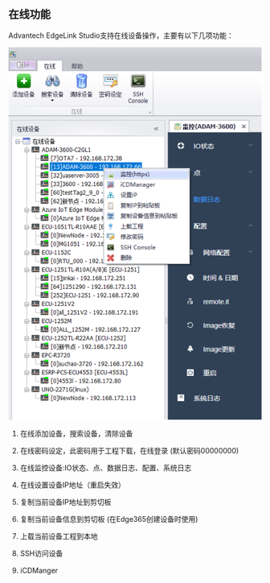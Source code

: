 ## 在线功能　


Advantech EdgeLink Studio支持在线设备操作，主要有以下几项功能：　

![](OnlineFunctions.png)

1. 在线添加设备，搜索设备，清除设备　

2. 在线密码设定，此密码用于工程下载，在线登录 (默认密码00000000)　

3. 在线监控设备:IO状态、点、数据日志、配置、系统日志

4. 在线设置设备IP地址（重启失效）

5. 复制当前设备IP地址到剪切板

6. 复制当前设备信息到剪切板 (在Edge365创建设备时使用)

7. 上载当前设备工程到本地

8. SSH访问设备

9. iCDManger　




　
